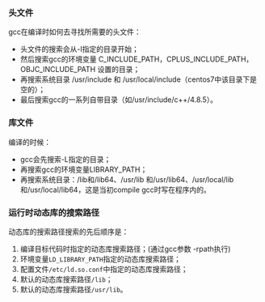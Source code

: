 ### 头文件
gcc在编译时如何去寻找所需要的头文件：

- 头文件的搜索会从-I指定的目录开始；
- 然后搜索gcc的环境变量 C_INCLUDE_PATH，CPLUS_INCLUDE_PATH，OBJC_INCLUDE_PATH 设置的目录；
- 再搜索系统目录 /usr/include 和 /usr/local/include（centos7中该目录下是空的）；
- 最后搜索gcc的一系列自带目录（如/usr/include/c++/4.8.5）。

### 库文件
编译的时候：

- gcc会先搜索-L指定的目录；
- 再搜索gcc的环境变量LIBRARY_PATH；
- 再搜索系统目录：/lib和/lib64、/usr/lib 和/usr/lib64、/usr/local/lib和/usr/local/lib64，这是当初compile gcc时写在程序内的。

### 运行时动态库的搜索路径
动态库的搜索路径搜索的先后顺序是：

1.  编译目标代码时指定的动态库搜索路径；(通过gcc参数 -rpath执行)
2.  环境变量`LD_LIBRARY_PATH`指定的动态库搜索路径；
3.  配置文件`/etc/ld.so.conf`中指定的动态库搜索路径；
4.  默认的动态库搜索路径`/lib`；
5.  默认的动态库搜索路径`/usr/lib`。